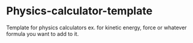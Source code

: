 # Physics-calculator-template
Template for physics calculators ex. for kinetic energy, force or whatever formula you want to add to it.

